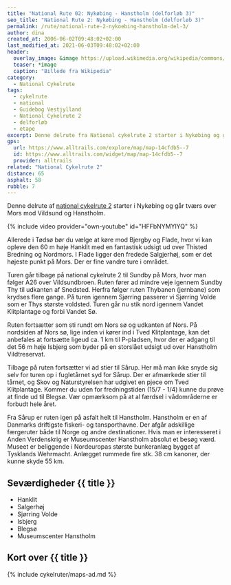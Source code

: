```yaml
---
title: "National Rute 02: Nykøbing - Hanstholm (delforløb 3)"
seo_title: "National Rute 2: Nykøbing - Hanstholm (delforløb 3)"
permalink: /rute/national-rute-2-nykoebing-hanstholm-del-3/
author: dina
created_at: 2006-06-02T09:48:02+02:00
last_modified_at: 2021-06-03T09:48:02+02:00
header:
  overlay_image: &image https://upload.wikimedia.org/wikipedia/commons/thumb/7/73/Torvet_i_Nyk%C3%B8bing_Falster_03.jpg/1920px-Torvet_i_Nyk%C3%B8bing_Falster_03.jpg
  teaser: *image
  caption: "Billede fra Wikipedia"
category:
  - National Cykelrute
tags:
  - cykelrute
  - national
  - Guidebog Vestjylland
  - National Cykelrute 2
  - delforløb
  - etape
excerpt: Denne delrute fra National cykelrute 2 starter i Nykøbing og går tværs over Mors mod Vildsund og Hanstholm.
gps:
  url: https://www.alltrails.com/explore/map/map-14cfdb5--7
  id: https://www.alltrails.com/widget/map/map-14cfdb5--7
  provider: alltrails
related: "National Cykelrute 2"
distance: 65
asphalt: 58
rubble: 7
---
```


Denne delrute af [national cykelrute 2](/rute/national-rute-2-hanstholm-kobenhavn/) starter i Nykøbing og går tværs over Mors mod Vildsund og Hanstholm.

{% include video provider="own-youtube" id="HFFbNYMYlYQ" %}

Allerede i Tødsø bør du vælge at køre mod Bjergby og Flade, hvor vi kan opleve den 60 m høje Hanklit med en fantastisk udsigt ud over Thisted Bredning og Nordmors. I Flade ligger den fredede Salgjerhøj, som er det højeste punkt på Mors. Der er fine vandre ture i området.

Turen går tilbage på national cykelrute 2 til Sundby på Mors, hvor man følger A26 over Vildsundbroen. Ruten fører ad mindre veje igennem Sundby Thy til udkanten af Snedsted. Herfra følger ruten Thybanen (jernbane) som krydses flere gange. På turen igennem Sjørring passerer vi Sjørring Volde som er Thys største voldsted. Turen går nu stik nord igennem Vandet Klitplantage og forbi Vandet Sø.

Ruten fortsætter som sti rundt om Nors sø og udkanten af Nors. På nordsiden af Nors sø, lige inden vi kører ind i Tved Klitplantage, kan det anbefales at fortsætte ligeud ca. 1 km til P-pladsen, hvor der er adgang til det 56 m høje Isbjerg som byder på en storslået udsigt ud over Hanstholm Vildtreservat.

Tilbage på ruten fortsætter vi ad stier til Sårup. Her må man ikke snyde sig selv for turen op i fugletårnet syd for Sårup. Der er afmærkede stier til tårnet, og Skov og Naturstyrelsen har udgivet en pjece om Tved Klitplantage. Kommer du uden for fredningstiden (15/7 - 1/4) kunne du prøve at finde ud til Blegsø. Vær opmærksom på at al færdsel i vådområderne er forbudt hele året.

Fra Sårup er ruten igen på asfalt helt til Hanstholm. Hanstholm er en af Danmarks driftigste fiskeri- og tansporthavne. Der afgår adskillige færgeruter både til Norge og andre destinationer. Hvis man er interesseret i Anden Verdenskrig er Museumscenter Hanstholm absolut et besøg værd. Museet er beliggende i Nordeuropas største bunkeranlæg bygget af Tysklands Wehrmacht. Anlægget rummede fire stk. 38 cm kanoner, der kunne skyde 55 km.

## Seværdigheder {{ title }}

- Hanklit
- Salgerhøj
- Sjørring Volde
- Isbjerg
- Blegsø
- Museumscenter Hanstholm

## Kort over {{ title }}

{% include cykelruter/maps-ad.md %}
